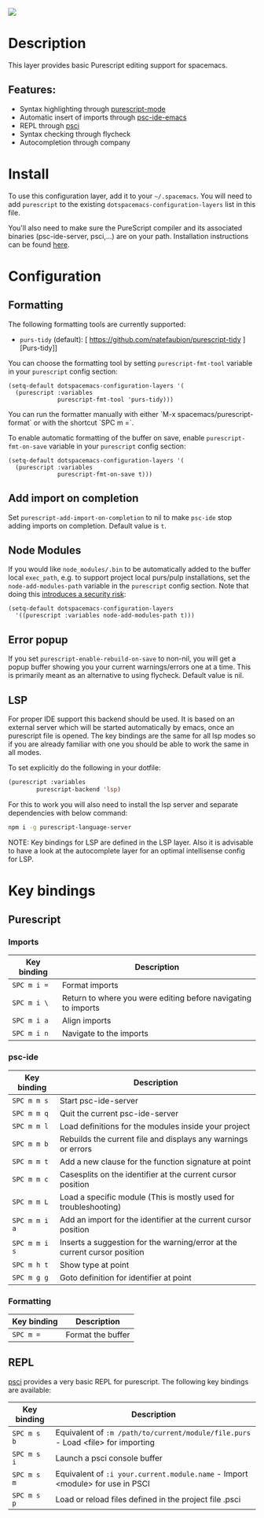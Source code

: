 ![](img/purescript-logo.png)

Description
===========

This layer provides basic Purescript editing support for spacemacs.

Features:
---------

-   Syntax highlighting through
    [purescript-mode](https://github.com/dysinger/purescript-mode)
-   Automatic insert of imports through
    [psc-ide-emacs](https://github.com/epost/psc-ide-emacs)
-   REPL through [psci](https://github.com/ardumont/emacs-psci)
-   Syntax checking through flycheck
-   Autocompletion through company

Install
=======

To use this configuration layer, add it to your `~/.spacemacs`. You will
need to add `purescript` to the existing
`dotspacemacs-configuration-layers` list in this file.

You'll also need to make sure the PureScript compiler and its associated
binaries (psc-ide-server, psci,…) are on your path. Installation
instructions can be found
[here](https://github.com/purescript/documentation/blob/master/guides/Getting-Started.md).

Configuration
=============

Formatting
----------

The following formatting tools are currently supported:

-   `purs-tidy` (default): \[
    <https://github.com/natefaubion/purescript-tidy> \]\[Purs-tidy\]\]

You can choose the formatting tool by setting `purescript-fmt-tool`
variable in your `purescript` config section:

``` elisp
(setq-default dotspacemacs-configuration-layers '(
  (purescript :variables
              purescript-fmt-tool 'purs-tidy)))
```

You can run the formatter manually with either \`M-x
spacemacs/purescript-format\` or with the shortcut \`SPC m =\`.

To enable automatic formatting of the buffer on save, enable
`purescript-fmt-on-save` variable in your `purescript` config section:

``` elisp
(setq-default dotspacemacs-configuration-layers '(
  (purescript :variables
              purescript-fmt-on-save t)))
```

Add import on completion
------------------------

Set `purescript-add-import-on-completion` to nil to make `psc-ide` stop
adding imports on completion. Default value is `t`.

Node Modules
------------

If you would like `node_modules/.bin` to be automatically added to the
buffer local `exec_path`, e.g. to support project local purs/pulp
installations, set the `node-add-modules-path` variable in the
`purescript` config section. Note that doing this [introduces a security
risk](https://stackoverflow.com/questions/9679932#comment33532258_9683472):

``` elisp
(setq-default dotspacemacs-configuration-layers
  '((purescript :variables node-add-modules-path t)))
```

Error popup
-----------

If you set `purescript-enable-rebuild-on-save` to non-nil, you will get
a popup buffer showing you your current warnings/errors one at a time.
This is primarily meant as an alternative to using flycheck. Default
value is nil.

LSP
---

For proper IDE support this backend should be used. It is based on an
external server which will be started automatically by emacs, once an
purescript file is opened. The key bindings are the same for all lsp
modes so if you are already familiar with one you should be able to work
the same in all modes.

To set explicitly do the following in your dotfile:

``` commonlisp
(purescript :variables
        purescript-backend 'lsp)
```

For this to work you will also need to install the lsp server and
separate dependencies with below command:

``` bash
npm i -g purescript-language-server
```

NOTE: Key bindings for LSP are defined in the LSP layer. Also it is
advisable to have a look at the autocomplete layer for an optimal
intellisense config for LSP.

Key bindings
============

Purescript
----------

### Imports

| Key binding | Description                                                   |
|-------------|---------------------------------------------------------------|
| `SPC m i =` | Format imports                                                |
| `SPC m i \` | Return to where you were editing before navigating to imports |
| `SPC m i a` | Align imports                                                 |
| `SPC m i n` | Navigate to the imports                                       |

### psc-ide

| Key binding   | Description                                                               |
|---------------|---------------------------------------------------------------------------|
| `SPC m m s`   | Start psc-ide-server                                                      |
| `SPC m m q`   | Quit the current psc-ide-server                                           |
| `SPC m m l`   | Load definitions for the modules inside your project                      |
| `SPC m m b`   | Rebuilds the current file and displays any warnings or errors             |
| `SPC m m t`   | Add a new clause for the function signature at point                      |
| `SPC m m c`   | Casesplits on the identifier at the current cursor position               |
| `SPC m m L`   | Load a specific module (This is mostly used for troubleshooting)          |
| `SPC m m i a` | Add an import for the identifier at the current cursor position           |
| `SPC m m i s` | Inserts a suggestion for the warning/error at the current cursor position |
| `SPC m h t`   | Show type at point                                                        |
| `SPC m g g`   | Goto definition for identifier at point                                   |

### Formatting

| Key binding | Description       |
|-------------|-------------------|
| `SPC m =`   | Format the buffer |

REPL
----

[psci](https://github.com/ardumont/emacs-psci) provides a very basic
REPL for purescript. The following key bindings are available:

| Key binding | Description                                                                        |
|-------------|------------------------------------------------------------------------------------|
| `SPC m s b` | Equivalent of `:m /path/to/current/module/file.purs` - Load \<file\> for importing |
| `SPC m s i` | Launch a psci console buffer                                                       |
| `SPC m s m` | Equivalent of `:i your.current.module.name` - Import \<module\> for use in PSCI    |
| `SPC m s p` | Load or reload files defined in the project file .psci                             |
